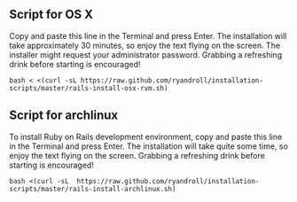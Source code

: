 ## Script for OS X

Copy and paste this line in the Terminal and press Enter. The installation will take approximately 30 minutes, so enjoy the text flying on the screen. The installer might request your administrator password. Grabbing a refreshing drink before starting is encouraged!

    bash < <(curl -sL https://raw.github.com/ryandroll/installation-scripts/master/rails-install-osx-rvm.sh)

## Script for archlinux

To install Ruby on Rails development environment, copy and paste this line in the Terminal and press Enter. The installation will take quite some time, so enjoy the text flying on the screen. Grabbing a refreshing drink before starting is encouraged!

    bash <(curl -sL  https://raw.github.com/ryandroll/installation-scripts/master/rails-install-archlinux.sh)


